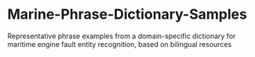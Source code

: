 # Marine-Phrase-Dictionary-Samples
Representative phrase examples from a domain-specific dictionary for maritime engine fault entity recognition, based on bilingual resources
